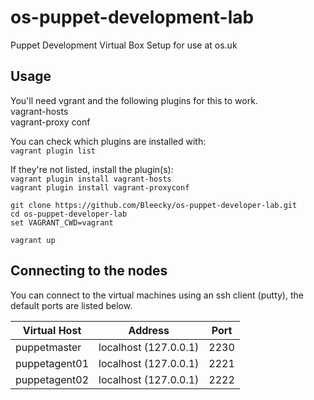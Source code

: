 # os-puppet-development-lab
Puppet Development Virtual Box Setup for use at os.uk

## Usage

You'll need vgrant and the following plugins for this to work.  
vagrant-hosts  
vagrant-proxy conf

You can check which plugins are installed with:  
```vagrant plugin list```

If they're not listed, install the plugin(s):  
```vagrant plugin install vagrant-hosts```  
```vagrant plugin install vagrant-proxyconf```  

```dos
git clone https://github.com/Bleecky/os-puppet-developer-lab.git
cd os-puppet-developer-lab
set VAGRANT_CWD=vagrant

vagrant up
```

## Connecting to the nodes

You can connect to the virtual machines using an ssh client (putty), the default ports are listed below.

| Virtual Host  | Address               | Port |
| ------------- | --------------------- | ---- |
| puppetmaster  | localhost (127.0.0.1) | 2230 |
| puppetagent01 | localhost (127.0.0.1) | 2221 |
| puppetagent02 | localhost (127.0.0.1) | 2222 |

